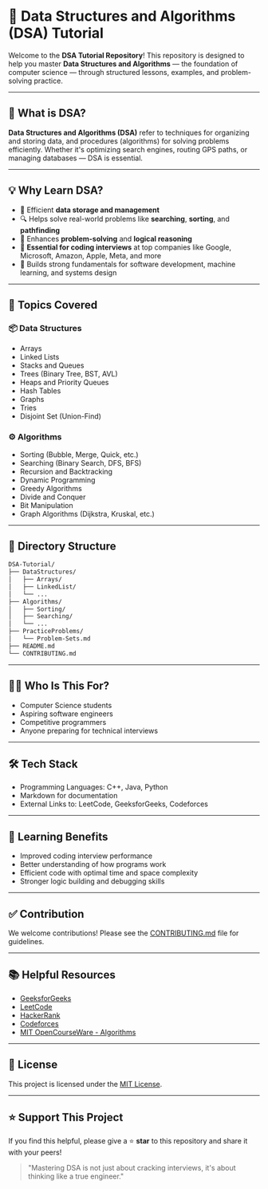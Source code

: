 # 📘 Data Structures and Algorithms (DSA) Tutorial

Welcome to the **DSA Tutorial Repository**! This repository is designed to help you master **Data Structures and Algorithms** — the foundation of computer science — through structured lessons, examples, and problem-solving practice.

---

## 📖 What is DSA?

**Data Structures and Algorithms (DSA)** refer to techniques for organizing and storing data, and procedures (algorithms) for solving problems efficiently. Whether it's optimizing search engines, routing GPS paths, or managing databases — DSA is essential.

---

## 💡 Why Learn DSA?

- 📂 Efficient **data storage and management**
- 🔍 Helps solve real-world problems like **searching**, **sorting**, and **pathfinding**
- 🧠 Enhances **problem-solving** and **logical reasoning**
- 💼 **Essential for coding interviews** at top companies like Google, Microsoft, Amazon, Apple, Meta, and more
- 🚀 Builds strong fundamentals for software development, machine learning, and systems design

---

## 🚀 Topics Covered

### 📦 Data Structures
- Arrays
- Linked Lists
- Stacks and Queues
- Trees (Binary Tree, BST, AVL)
- Heaps and Priority Queues
- Hash Tables
- Graphs
- Tries
- Disjoint Set (Union-Find)

### ⚙️ Algorithms
- Sorting (Bubble, Merge, Quick, etc.)
- Searching (Binary Search, DFS, BFS)
- Recursion and Backtracking
- Dynamic Programming
- Greedy Algorithms
- Divide and Conquer
- Bit Manipulation
- Graph Algorithms (Dijkstra, Kruskal, etc.)

---

## 🧭 Directory Structure

```bash
DSA-Tutorial/
├── DataStructures/
│   ├── Arrays/
│   ├── LinkedList/
│   └── ...
├── Algorithms/
│   ├── Sorting/
│   ├── Searching/
│   └── ...
├── PracticeProblems/
│   └── Problem-Sets.md
├── README.md
└── CONTRIBUTING.md
```

---

## 👨‍🎓 Who Is This For?

- Computer Science students
- Aspiring software engineers
- Competitive programmers
- Anyone preparing for technical interviews

---

## 🛠️ Tech Stack

- Programming Languages: C++, Java, Python
- Markdown for documentation
- External Links to: LeetCode, GeeksforGeeks, Codeforces

---

## 🧠 Learning Benefits

- Improved coding interview performance
- Better understanding of how programs work
- Efficient code with optimal time and space complexity
- Stronger logic building and debugging skills

---

## ✅ Contribution

We welcome contributions! Please see the [CONTRIBUTING.md](./CONTRIBUTING.md) file for guidelines.

---

## 📚 Helpful Resources

- [GeeksforGeeks](https://www.geeksforgeeks.org/)
- [LeetCode](https://leetcode.com/)
- [HackerRank](https://www.hackerrank.com/)
- [Codeforces](https://codeforces.com/)
- [MIT OpenCourseWare - Algorithms](https://ocw.mit.edu/courses/electrical-engineering-and-computer-science/6-006-introduction-to-algorithms-fall-2011/)

---

## 📜 License

This project is licensed under the [MIT License](./LICENSE).

---

## ⭐ Support This Project

If you find this helpful, please give a ⭐ **star** to this repository and share it with your peers!

> "Mastering DSA is not just about cracking interviews, it's about thinking like a true engineer."
